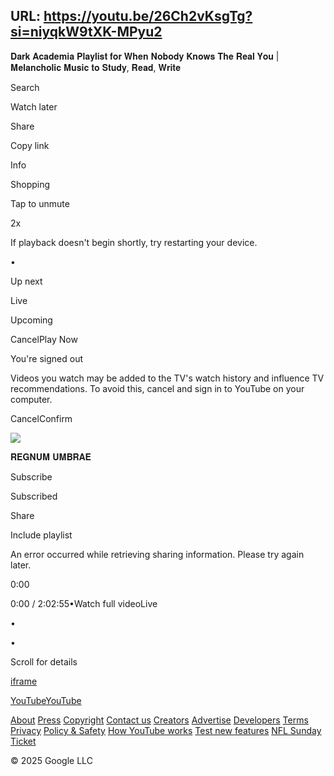 URL: https://youtu.be/26Ch2vKsgTg?si=niyqkW9tXK-MPyu2
---
𝐃𝐚𝐫𝐤 𝐀𝐜𝐚𝐝𝐞𝐦𝐢𝐚 𝐏𝐥𝐚𝐲𝐥𝐢𝐬𝐭 𝐟𝐨𝐫 𝐖𝐡𝐞𝐧 𝐍𝐨𝐛𝐨𝐝𝐲 𝐊𝐧𝐨𝐰𝐬 𝐓𝐡𝐞 𝐑𝐞𝐚𝐥 𝐘𝐨𝐮 \| 𝐌𝐞𝐥𝐚𝐧𝐜𝐡𝐨𝐥𝐢𝐜 𝐌𝐮𝐬𝐢𝐜 𝐭𝐨 𝐒𝐭𝐮𝐝𝐲, 𝐑𝐞𝐚𝐝, 𝐖𝐫𝐢𝐭𝐞

Search

Watch later

Share

Copy link

Info

Shopping

Tap to unmute

2x

If playback doesn't begin shortly, try restarting your device.

•

Up next

Live

Upcoming

CancelPlay Now

You're signed out

Videos you watch may be added to the TV's watch history and influence TV recommendations. To avoid this, cancel and sign in to YouTube on your computer.

CancelConfirm

![](https://i.ytimg.com/an/fZVLUVgZGUaiSV_jNNiHnw/featured_channel.jpg?v=650028c7)

𝐑𝐄𝐆𝐍𝐔𝐌 𝐔𝐌𝐁𝐑𝐀𝐄

Subscribe

Subscribed

Share

Include playlist

An error occurred while retrieving sharing information. Please try again later.

0:00

0:00 / 2:02:55•Watch full videoLive

•

•

Scroll for details

[iframe](https://accounts.google.com/ServiceLogin?service=youtube&uilel=3&passive=true&continue=https%3A%2F%2Fwww.youtube.com%2Fsignin%3Faction_handle_signin%3Dtrue%26app%3Ddesktop%26hl%3Den%26next%3D%252Fsignin_passive%26feature%3Dpassive&hl=en)

[YouTube](https://www.youtube.com/ "YouTube")[YouTube](https://www.youtube.com/ "YouTube")

[About](https://www.youtube.com/about/) [Press](https://www.youtube.com/about/press/) [Copyright](https://www.youtube.com/about/copyright/) [Contact us](https://www.youtube.com/t/contact_us/) [Creators](https://www.youtube.com/creators/) [Advertise](https://www.youtube.com/ads/) [Developers](https://developers.google.com/youtube) [Terms](https://www.youtube.com/t/terms) [Privacy](https://www.youtube.com/t/privacy) [Policy & Safety](https://www.youtube.com/about/policies/) [How YouTube works](https://www.youtube.com/howyoutubeworks?utm_campaign=ytgen&utm_source=ythp&utm_medium=LeftNav&utm_content=txt&u=https%3A%2F%2Fwww.youtube.com%2Fhowyoutubeworks%3Futm_source%3Dythp%26utm_medium%3DLeftNav%26utm_campaign%3Dytgen) [Test new features](https://www.youtube.com/new) [NFL Sunday Ticket](https://tv.youtube.com/learn/nflsundayticket)

© 2025 Google LLC